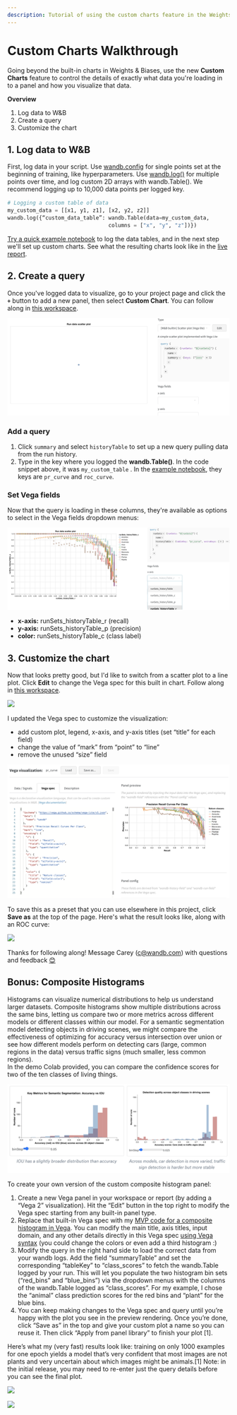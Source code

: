 ```yaml
---
description: Tutorial of using the custom charts feature in the Weights & Biases UI
---
```


# Custom Charts Walkthrough

Going beyond the built-in charts in Weights & Biases, use the new **Custom Charts** feature to control the details of exactly what data you're loading in to a panel and how you visualize that data.

**Overview**

1. Log data to W&B
2. Create a query
3. Customize the chart

## 1. Log data to W&B

First, log data in your script. Use [wandb.config](../../../library/config.md) for single points set at the beginning of training, like hyperparameters. Use [wandb.log\(\)](../../../library/log.md) for multiple points over time, and log custom 2D arrays with wandb.Table\(\). We recommend logging up to 10,000 data points per logged key.

```python
# Logging a custom table of data
my_custom_data = [[x1, y1, z1], [x2, y2, z2]]
wandb.log({“custom_data_table”: wandb.Table(data=my_custom_data,
                                columns = ["x", "y", "z"])})
```

[Try a quick example notebook](https://bit.ly/custom-charts-colab) to log the data tables, and in the next step we'll set up custom charts. See what the resulting charts look like in the [live report](https://app.wandb.ai/demo-team/custom-charts/reports/Custom-Charts--VmlldzoyMTk5MDc).

## 2. Create a query

Once you've logged data to visualize, go to your project page and click the **`+`** button to add a new panel, then select **Custom Chart**. You can follow along in [this workspace](https://app.wandb.ai/demo-team/custom-charts).

![A new, blank custom chart ready to be configured](../../../.gitbook/assets/screen-shot-2020-08-28-at-7.41.37-am.png)

### **Add a query**

1. Click `summary` and select `historyTable` to set up a new query pulling data from the run history. 
2. Type in the key where you logged the **wandb.Table\(\)**. In the code snippet above, it was `my_custom_table` . In the [example notebook](https://bit.ly/custom-charts-colab), they keys are `pr_curve` and `roc_curve`.

### Set Vega fields

Now that the query is loading in these columns, they're available as options to select in the Vega fields dropdown menus:

![Pulling in columns from the query results to set Vega fields](../../../.gitbook/assets/screen-shot-2020-08-28-at-8.04.39-am.png)

* **x-axis:** runSets\_historyTable\_r \(recall\)
* **y-axis:** runSets\_historyTable\_p \(precision\)
* **color:** runSets\_historyTable\_c \(class label\)

## 3. Customize the chart

Now that looks pretty good, but I'd like to switch from a scatter plot to a line plot. Click **Edit** to change the Vega spec for this built in chart. Follow along in [this workspace](https://app.wandb.ai/demo-team/custom-charts).

![](https://paper-attachments.dropbox.com/s_5FCA7E5A968820ADD0CD5402B4B0F71ED90882B3AC586103C1A96BF845A0EAC7_1597442115525_Screen+Shot+2020-08-14+at+2.52.24+PM.png)

I updated the Vega spec to customize the visualization:

* add custom plot, legend, x-axis, and y-axis titles \(set “title” for each field\)
* change the value of “mark” from “point” to “line”
* remove the unused “size” field

![](../../../.gitbook/assets/customize-vega-spec-for-pr-curve.png)

To save this as a preset that you can use elsewhere in this project, click **Save as** at the top of the page. Here's what the result looks like, along with an ROC curve:

![](https://paper-attachments.dropbox.com/s_5FCA7E5A968820ADD0CD5402B4B0F71ED90882B3AC586103C1A96BF845A0EAC7_1597442868347_Screen+Shot+2020-08-14+at+3.07.30+PM.png)

Thanks for following along! Message Carey \(c@wandb.com\) with questions and feedback [😊](https://emojipedia.org/smiling-face-with-smiling-eyes/)

## Bonus: Composite Histograms

Histograms can visualize numerical distributions to help us understand larger datasets. Composite histograms show multiple distributions across the same bins, letting us compare two or more metrics across different models or different classes within our model. For a semantic segmentation model detecting objects in driving scenes, we might compare the effectiveness of optimizing for accuracy versus intersection over union or see how different models perform on detecting cars \(large, common regions in the data\) versus traffic signs \(much smaller, less common regions\).  
In the demo Colab provided, you can compare the confidence scores for two of the ten classes of living things. 

![](../../../.gitbook/assets/screen-shot-2020-08-28-at-7.19.47-am.png)

  
To create your own version of the custom composite histogram panel:

1. Create a new Vega panel in your workspace or report \(by adding a “Vega 2” visualization\). Hit the “Edit” button in the top right  to modify the Vega spec starting from any built-in panel type.
2. Replace that built-in Vega spec with my [MVP code for a composite histogram in Vega](https://gist.github.com/staceysv/9bed36a2c0c2a427365991403611ce21). You can modify the main title, axis titles, input domain, and any other details directly in this Vega spec [using Vega syntax](https://vega.github.io/) \(you could change the colors or even add a third histogram :\)
3. Modify the query in the right hand side to load the correct data from your wandb logs. Add the field “summaryTable” and set the corresponding “tableKey” to “class\_scores” to fetch the wandb.Table logged by your run. This will let you populate the two histogram bin sets \(“red\_bins” and “blue\_bins”\) via the dropdown menus with the columns of the wandb.Table logged as “class\_scores”. For my example, I chose the “animal” class prediction scores for the red bins and “plant” for the blue bins.
4. You can keep making changes to the Vega spec and query until you’re happy with the plot you see in the preview rendering. Once you’re done, click “Save as” in the top and give your custom plot a name so you can reuse it. Then click “Apply from panel library” to finish your plot \[1\].

  
Here’s what my \(very fast\) results look like: training on only 1000 examples for one epoch yields a model that’s very confident that most images are not plants and very uncertain about which images might be animals.\[1\] Note: in the initial release, you may need to re-enter just the query details before you can see the final plot.

![](https://paper-attachments.dropbox.com/s_5FCA7E5A968820ADD0CD5402B4B0F71ED90882B3AC586103C1A96BF845A0EAC7_1598376315319_Screen+Shot+2020-08-25+at+10.24.49+AM.png)

![](https://paper-attachments.dropbox.com/s_5FCA7E5A968820ADD0CD5402B4B0F71ED90882B3AC586103C1A96BF845A0EAC7_1598376160845_Screen+Shot+2020-08-25+at+10.08.11+AM.png)


